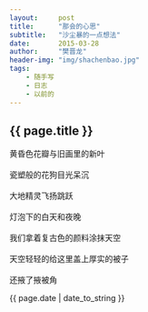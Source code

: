 ```yaml
---
layout:     post
title:      "那会的心思"
subtitle:   "沙尘暴的一点想法"
date:       2015-03-28
author:     "樊晋龙"
header-img: "img/shachenbao.jpg"
tags:
    - 随手写
    - 日志
    - 以前的
---
```


<h2>{{ page.title }}</h2>

黄昏色花瓣与旧画里的新叶<br><br>
瓷塑般的花狗目光呆沉<br><br>
大地精灵飞扬跳跃<br><br>
灯泡下的白天和夜晚<br><br>
我们拿着复古色的颜料涂抹天空<br><br>
天空轻轻的给这里盖上厚实的被子<br><br>
还掖了掖被角<br>

<p>{{ page.date | date_to_string }}</p>